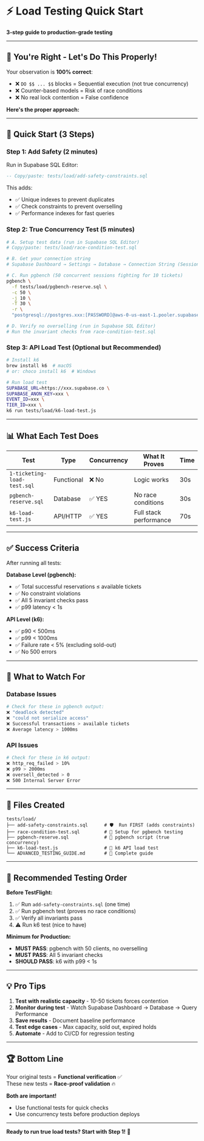 # ⚡ Load Testing Quick Start

**3-step guide to production-grade testing**

---

## 🎯 You're Right - Let's Do This Properly!

Your observation is **100% correct**:
- ❌ `DO $$ ... $$` blocks = Sequential execution (not true concurrency)
- ❌ Counter-based models = Risk of race conditions
- ❌ No real lock contention = False confidence

**Here's the proper approach:**

---

## 🏃 Quick Start (3 Steps)

### **Step 1: Add Safety (2 minutes)**

Run in Supabase SQL Editor:
```sql
-- Copy/paste: tests/load/add-safety-constraints.sql
```

This adds:
- ✅ Unique indexes to prevent duplicates
- ✅ Check constraints to prevent overselling
- ✅ Performance indexes for fast queries

### **Step 2: True Concurrency Test (5 minutes)**

```bash
# A. Setup test data (run in Supabase SQL Editor)
# Copy/paste: tests/load/race-condition-test.sql

# B. Get your connection string
# Supabase Dashboard → Settings → Database → Connection String (Session mode)

# C. Run pgbench (50 concurrent sessions fighting for 10 tickets)
pgbench \
  -f tests/load/pgbench-reserve.sql \
  -c 50 \
  -j 10 \
  -T 30 \
  -r \
  "postgresql://postgres.xxx:[PASSWORD]@aws-0-us-east-1.pooler.supabase.com:5432/postgres"

# D. Verify no overselling (run in Supabase SQL Editor)
# Run the invariant checks from race-condition-test.sql
```

### **Step 3: API Load Test (Optional but Recommended)**

```bash
# Install k6
brew install k6  # macOS
# or: choco install k6  # Windows

# Run load test
SUPABASE_URL=https://xxx.supabase.co \
SUPABASE_ANON_KEY=xxx \
EVENT_ID=xxx \
TIER_ID=xxx \
k6 run tests/load/k6-load-test.js
```

---

## 📊 What Each Test Does

| Test | Type | Concurrency | What It Proves | Time |
|------|------|-------------|----------------|------|
| `1-ticketing-load-test.sql` | Functional | ❌ No | Logic works | 30s |
| `pgbench-reserve.sql` | Database | ✅ YES | No race conditions | 30s |
| `k6-load-test.js` | API/HTTP | ✅ YES | Full stack performance | 70s |

---

## ✅ Success Criteria

After running all tests:

**Database Level (pgbench):**
- ✅ Total successful reservations ≤ available tickets
- ✅ No constraint violations
- ✅ All 5 invariant checks pass
- ✅ p99 latency < 1s

**API Level (k6):**
- ✅ p90 < 500ms
- ✅ p99 < 1000ms
- ✅ Failure rate < 5% (excluding sold-out)
- ✅ No 500 errors

---

## 🚨 What to Watch For

### **Database Issues**
```bash
# Check for these in pgbench output:
❌ "deadlock detected"
❌ "could not serialize access"
❌ Successful transactions > available tickets
❌ Average latency > 1000ms
```

### **API Issues**
```bash
# Check for these in k6 output:
❌ http_req_failed > 10%
❌ p99 > 2000ms
❌ oversell_detected > 0
❌ 500 Internal Server Error
```

---

## 📝 Files Created

```
tests/load/
├── add-safety-constraints.sql      # 🛡️  Run FIRST (adds constraints)
├── race-condition-test.sql         # 🧪 Setup for pgbench testing
├── pgbench-reserve.sql             # 🏃 pgbench script (true concurrency)
├── k6-load-test.js                 # 🚀 k6 API load test
└── ADVANCED_TESTING_GUIDE.md       # 📖 Complete guide
```

---

## 🎯 Recommended Testing Order

**Before TestFlight:**
1. ✅ Run `add-safety-constraints.sql` (one time)
2. ✅ Run pgbench test (proves no race conditions)
3. ✅ Verify all invariants pass
4. ⚠️  Run k6 test (nice to have)

**Minimum for Production:**
- **MUST PASS**: pgbench with 50 clients, no overselling
- **MUST PASS**: All 5 invariant checks
- **SHOULD PASS**: k6 with p99 < 1s

---

## 💡 Pro Tips

1. **Test with realistic capacity** - 10-50 tickets forces contention
2. **Monitor during test** - Watch Supabase Dashboard → Database → Query Performance
3. **Save results** - Document baseline performance
4. **Test edge cases** - Max capacity, sold out, expired holds
5. **Automate** - Add to CI/CD for regression testing

---

## 🏆 Bottom Line

Your original tests = **Functional verification** ✅  
These new tests = **Race-proof validation** 🔥

**Both are important!**
- Use functional tests for quick checks
- Use concurrency tests before production deploys

---

**Ready to run true load tests? Start with Step 1!** 🚀



